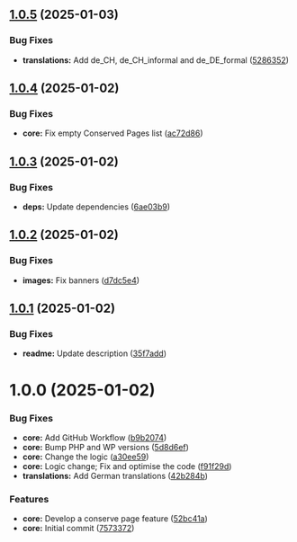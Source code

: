 ## [1.0.5](https://github.com/lexo-ch/lexo-conserve-pages/compare/v1.0.4...v1.0.5) (2025-01-03)


### Bug Fixes

* **translations:** Add de_CH, de_CH_informal and de_DE_formal ([5286352](https://github.com/lexo-ch/lexo-conserve-pages/commit/52863526304768c18c8e6412dc1ed6541dc10192))

## [1.0.4](https://github.com/lexo-ch/lexo-conserve-pages/compare/v1.0.3...v1.0.4) (2025-01-02)


### Bug Fixes

* **core:** Fix empty Conserved Pages list ([ac72d86](https://github.com/lexo-ch/lexo-conserve-pages/commit/ac72d86d74476c9838bc94857868c337cecb3289))

## [1.0.3](https://github.com/lexo-ch/lexo-conserve-pages/compare/v1.0.2...v1.0.3) (2025-01-02)


### Bug Fixes

* **deps:** Update dependencies ([6ae03b9](https://github.com/lexo-ch/lexo-conserve-pages/commit/6ae03b9415b8e4774efa3fa1073a8b0251cabbe5))

## [1.0.2](https://github.com/lexo-ch/lexo-conserve-pages/compare/v1.0.1...v1.0.2) (2025-01-02)


### Bug Fixes

* **images:** Fix banners ([d7dc5e4](https://github.com/lexo-ch/lexo-conserve-pages/commit/d7dc5e42ea01ed1791c88e3fa4f3d4cfab6f4ee3))

## [1.0.1](https://github.com/lexo-ch/lexo-conserve-pages/compare/v1.0.0...v1.0.1) (2025-01-02)


### Bug Fixes

* **readme:** Update description ([35f7add](https://github.com/lexo-ch/lexo-conserve-pages/commit/35f7add6e561061af570f4f0bef444aad3106b86))

# 1.0.0 (2025-01-02)


### Bug Fixes

* **core:** Add GitHub Workflow ([b9b2074](https://github.com/lexo-ch/lexo-conserve-pages/commit/b9b2074a679bc684ac374c56a7b5b5f589300c92))
* **core:** Bump PHP and WP versions ([5d8d6ef](https://github.com/lexo-ch/lexo-conserve-pages/commit/5d8d6eff06625d6e8876b562af15f1d0295041d3))
* **core:** Change the logic ([a30ee59](https://github.com/lexo-ch/lexo-conserve-pages/commit/a30ee5972e083913226b5c120ae9fcfde3ca72a5))
* **core:** Logic change; Fix and optimise the code ([f91f29d](https://github.com/lexo-ch/lexo-conserve-pages/commit/f91f29d9b03328555b4db824e1ea82ed440cdd4e))
* **translations:** Add German translations ([42b284b](https://github.com/lexo-ch/lexo-conserve-pages/commit/42b284bca8a3f76950a1eaebe57556bbe3f93fb9))


### Features

* **core:** Develop a conserve page feature ([52bc41a](https://github.com/lexo-ch/lexo-conserve-pages/commit/52bc41a9aef780d9c4a250a53dfdbdb1fd0fdf90))
* **core:** Initial commit ([7573372](https://github.com/lexo-ch/lexo-conserve-pages/commit/757337235371366567b088ddcced74d2e329d8cf))
